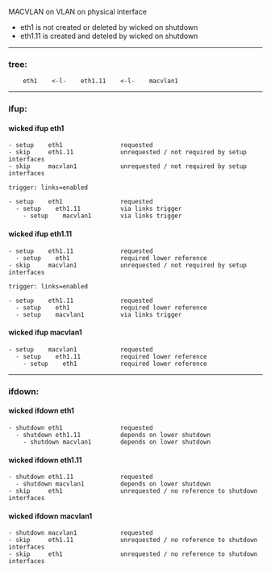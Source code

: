 MACVLAN on VLAN on physical interface

- eth1 is not created or deleted by wicked on shutdown
- eth1.11 is created and deteled by wicked on shutdown

---

### tree:
```
    eth1    <-l-    eth1.11    <-l-    macvlan1
```

---

### ifup:

#### wicked ifup eth1

    - setup    eth1                requested
    - skip     eth1.11             unrequested / not required by setup interfaces
    - skip     macvlan1            unrequested / not required by setup interfaces

    trigger: links=enabled

    - setup    eth1                requested
      - setup    eth1.11           via links trigger
        - setup    macvlan1        via links trigger

#### wicked ifup eth1.11

    - setup    eth1.11             requested
      - setup    eth1              required lower reference
    - skip     macvlan1            unrequested / not required by setup interfaces

    trigger: links=enabled

    - setup    eth1.11             requested
      - setup    eth1              required lower reference
      - setup    macvlan1          via links trigger

#### wicked ifup macvlan1  

    - setup    macvlan1            requested
      - setup    eth1.11           required lower reference
        - setup    eth1            required lower reference

---

### ifdown:

#### wicked ifdown eth1

    - shutdown eth1                requested
      - shutdown eth1.11           depends on lower shutdown
        - shutdown macvlan1        depends on lower shutdown

#### wicked ifdown eth1.11

    - shutdown eth1.11             requested
      - shutdown macvlan1          depends on lower shutdown
    - skip     eth1                unrequested / no reference to shutdown interfaces

#### wicked ifdown macvlan1

    - shutdown macvlan1            requested
    - skip     eth1.11             unrequested / no reference to shutdown interfaces
    - skip     eth1                unrequested / no reference to shutdown interfaces

